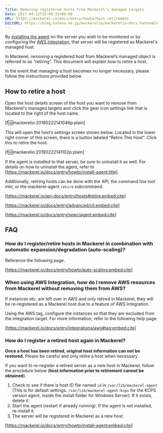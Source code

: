 ```yaml
---
Title: Removing registered hosts from Mackerel’s managed targets
Date: 2017-04-12T15:09:31+09:00
URL: https://mackerel.io/docs/entry/howto/host-retirement
EditURL: https://blog.hatena.ne.jp/mackerelio/mackerelio-docs.hatenablog.mackerel.io/atom/entry/10328749687236434695
---
```


By [installing the agent](https://mackerel.io/docs/entry/howto/install-agent) on the server you wish to be monitored or by configuring the [AWS Integration](https://mackerel.io/docs/entry/integrations/aws), that server will be registered as Mackerel's managed host.

In Mackerel, removing a registered host from Mackerel’s managed object is referred to as “retiring”. This document will explain how to retire a host.

In the event that managing a host becomes no longer necessary, please follow the instructions provided below.


<h2 id="retire">How to retire a host</h2>

Open the host details screen of the host you want to remove from Mackerel's managed targets and click the gear icon settings link that is located to the right of the host name.

[f:id:mackerelio:20190222141046p:plain]

This will open the host’s settings screen shown below. Located in the lower right corner of this screen, there is a button labeled “Retire This Host”. Click this to retire the host.

[f:id:mackerelio:20190222141102p:plain]

If the agent is installed to that server, be sure to uninstall it as well. For details on how to uninstall the agent, refer to [https://mackerel.io/docs/entry/howto/install-agent:title].

Additionally, retiring hosts can be done with the API, the command line tool mkr, or the mackerel-agent `retire` subcommand.

[https://mackerel.io/api-docs/entry/hosts#retire:embed:cite]

[https://mackerel.io/docs/entry/advanced/cli:embed:cite]

[https://mackerel.io/docs/entry/spec/agent:embed:cite]


<h2 id="faq">FAQ</h2>

### How do I register/retire hosts in Mackerel in combination with automatic expansion/degradation (auto-scaling)?

Reference the following page.

[https://mackerel.io/docs/entry/howto/auto-scaling:embed:cite]

### When using AWS Integration, how do I remove AWS resources from Mackerel without removing them from AWS?

If instances etc. are left over in AWS and only retired in Mackerel, they will be re-registered as a Mackerel host due to a feature of AWS Integration.

Using the AWS tag, configure the instances so that they are excluded from the integration target. For more information, refer to the following help page.

[https://mackerel.io/docs/entry/integrations/aws#tag:embed:cite]


### How do I register a retired host again in Mackerel?

**Once a host has been retired, original host information can not be restored.** Please be careful and only retire a host when necessary.

If you want to re-register a retired server as a new host in Mackerel, follow the procedure below (**host information prior to retirement cannot be obtained**). 

1. Check to see if there is host ID file named `id` in `/var/lib/mackerel-agent` (This is for default settings. `/var/lib/mackerel-agent-kcps` for the KCPS version agent, inside the install folder for Windows Server). If it exists, delete it.
2. Start the agent (restart if already running). If the agent is not installed, re-install it.
3. The server will be registered in Mackerel as a new host.

[https://mackerel.io/docs/entry/howto/install-agent:embed:cite]
